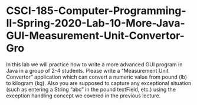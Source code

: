 # CSCI-185-Computer-Programming-II-Spring-2020-Lab-10-More-Java-GUI-Measurement-Unit-Convertor-Gro
In this lab we will practice how to write a more advanced GUI program in Java in a group of 2-4 students. Please write a “Measurement Unit Convertor” application which can convert a numeric value from pound (lb) to kilogram (kg). Also you are supposed to capture any exceptional situation (such as entering a String “abc” in the pound textField, etc.) using the exception handling concept we covered in the previous lecture. 
